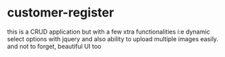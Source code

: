 ﻿# customer-register

this is a CRUD application but with a few xtra functionalities i:e dynamic select options with jquery and also ability to upload multiple images easily. 
and not to forget, beautiful UI too 

